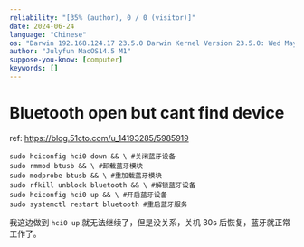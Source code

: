 ```yaml
---
reliability: "[35% (author), 0 / 0 (visitor)]"
date: 2024-06-24
language: "Chinese"
os: "Darwin 192.168.124.17 23.5.0 Darwin Kernel Version 23.5.0: Wed May  1 20:16:51 PDT 2024; root:xnu-10063.121.3~5/RELEASE_ARM64_T8103 arm64"
author: "Julyfun MacOS14.5 M1"
suppose-you-know: [computer]
keywords: []
---
```


# Bluetooth open but cant find device

ref: https://blog.51cto.com/u_14193285/5985919

```
sudo hciconfig hci0 down && \ #关闭蓝牙设备 
sudo rmmod btusb && \ #卸载蓝牙模块 
sudo modprobe btusb && \ #重加载蓝牙模块 
sudo rfkill unblock bluetooth && \ #解锁蓝牙设备 
sudo hciconfig hci0 up && \ #开启蓝牙设备 
sudo systemctl restart bluetooth #重启蓝牙服务
```

我这边做到 `hci0 up` 就无法继续了，但是没关系，关机 30s 后恢复，蓝牙就正常工作了。

